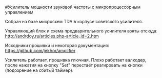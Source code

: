 #Усилитель мощности звуковой частоты с микропроцессорным управлением

Собран на базе микросхем TDA в корпусе советского усилителя.

Управляющий блок и схема предварительного усилителя взяты отсюда: http://andrdoy.ru/articles.php-article_id=2.htm

Исходники прошивки и некоторая документация: https://github.com/jekhor/amplifier

Усилитель работает, прошивка глючная. Плохо работает валкодер, после нажатия на кнопку "Set" перестаёт реагировать на кнопки (подозрение на сбитый таймер).

